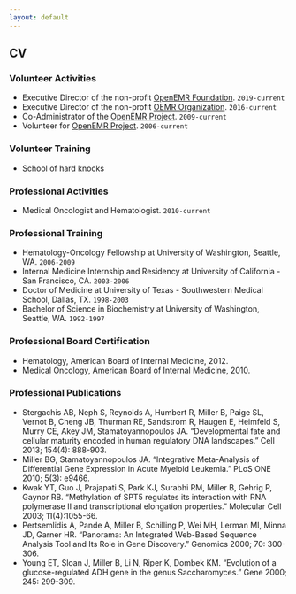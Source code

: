 ```yaml
---
layout: default
---
```

## CV

### Volunteer Activities
* Executive Director of the non-profit [OpenEMR Foundation](https://www.open-emr.org/foundation/). `2019-current`
* Executive Director of the non-profit [OEMR Organization](https://www.oemr.org). `2016-current`
* Co-Administrator of the [OpenEMR Project](https://www.open-emr.org). `2009-current`
* Volunteer for [OpenEMR Project](https://www.open-emr.org). `2006-current`

### Volunteer Training
* School of hard knocks

### Professional Activities
* Medical Oncologist and Hematologist. `2010-current`

### Professional Training
* Hematology-Oncology Fellowship at University of Washington, Seattle, WA. `2006-2009`
* Internal Medicine Internship and Residency at University of California - San Francisco, CA. `2003-2006`
* Doctor of Medicine at University of Texas - Southwestern Medical School, Dallas, TX. `1998-2003`
* Bachelor of Science in Biochemistry at University of Washington, Seattle, WA. `1992-1997`

### Professional Board Certification
* Hematology, American Board of Internal Medicine, 2012.
* Medical Oncology, American Board of Internal Medicine, 2010.

### Professional Publications
* Stergachis AB, Neph S, Reynolds A, Humbert R, Miller B, Paige SL, Vernot B, Cheng JB, Thurman RE, Sandstrom R, Haugen E, Heimfeld S, Murry CE, Akey JM, Stamatoyannopoulos JA. “Developmental fate and cellular maturity encoded in human regulatory DNA landscapes.” Cell 2013; 154(4): 888-903.
*	Miller BG,  Stamatoyannopoulos JA. “Integrative Meta-Analysis of Differential Gene Expression in Acute Myeloid Leukemia.” PLoS ONE 2010; 5(3): e9466.
*	Kwak YT, Guo J, Prajapati S, Park KJ, Surabhi RM, Miller B, Gehrig P, Gaynor RB. “Methylation of SPT5 regulates its interaction with RNA polymerase II and transcriptional elongation properties.” Molecular Cell 2003; 11(4):1055-66.
*	Pertsemlidis A, Pande A, Miller B, Schilling P, Wei MH, Lerman MI, Minna JD, Garner HR. “Panorama: An Integrated Web-Based Sequence Analysis Tool and Its Role in Gene Discovery.” Genomics 2000; 70: 300-306.
*	Young ET, Sloan J, Miller B, Li N, Riper K, Dombek KM. “Evolution of a glucose-regulated ADH gene in the genus Saccharomyces.” Gene 2000; 245: 299-309.

